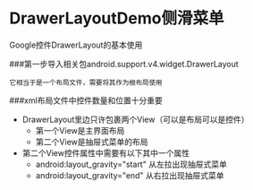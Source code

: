 # DrawerLayoutDemo侧滑菜单
Google控件DrawerLayout的基本使用

###第一步导入相关包android.support.v4.widget.DrawerLayout
    
    它相当于是一个布局文件，需要将其作为根布局使用

###xml布局文件中控件数量和位置十分重要

* DrawerLayout里边只许包裹两个View（可以是布局可以是控件）
  * 第一个View是主界面布局
  * 第二个View是抽屉式菜单的布局
* 第二个View控件属性中需要有以下其中一个属性
  * android:layout_gravity="start" 从左拉出现抽屉式菜单
  * android:layout_gravity="end" 从右拉出现抽屉式菜单
